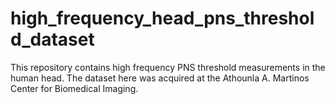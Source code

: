 # high_frequency_head_pns_threshold_dataset
This repository contains high frequency PNS threshold measurements in the human head. The dataset here was acquired at the Athounla A. Martinos Center for Biomedical Imaging.
